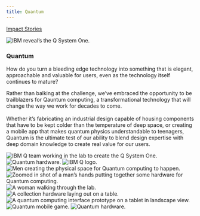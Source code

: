 ```yaml
---
title: Quantum
---
```


<grid className="background--nopadding">
<column lg="16">

<p size="sm-back"><a href="/impact"><icon name="PlexArrowLeft"></icon>Impact Stories</a></p>

</column>
</grid>

<grid classname="background-bleed">
<column lg="16">

![IBM reveal’s the Q System One.](/images/Image_1.png)

</column>
</grid>

<grid background="gray-10">
<column md="2" lg="4">

### Quantum

</column>

<column md="5" lg="8">

<p size="lg">How do you turn a bleeding edge technology into something that is elegant, approachable and valuable for users, even as the technology itself continues to mature?</p>

<p size="lg">Rather than balking at the challenge, we’ve embraced the opportunity to be trailblazers for Qauntum computing, a transformational technology that will change the way we work for decades to come.<br><br>Whether it’s fabricating an industrial design capable of housing components that have to be kept colder than the temperature of deep space, or creating a mobile app that makes quantum physics understandable to teenagers, Quantum is the ultimate test of our ability to blend design expertise with deep domain knowledge to create real value for our users.</p>

<icon name="PlexArrowDown"></icon>

</column>
</grid>

<grid background="gray-10">
<column bleed={true} lg="12" offset_lg="4">

<img alt="IBM Q team working in the lab to create the Q System One." src="images/Image_2.png">

</column>
<column bleed={true} md="5" lg="8" offset_lg="4">

<img alt="Quantum hardware." src="images/Image_3.png">

</column>
<column bleed={true} md="3" lg="4">

<img alt="IBM Q logo." src="images/Image_4.png">

</column>
<column bleed={true} md="4" lg="6" offset_lg="4">

<img alt="Men creating the physical space for Quantum computing to happen." src="images/Image_5.png">

</column>
<column bleed={true} md="4" lg="6">

<img alt="Zoomed in shot of a man’s hands putting together some hardware for Quantum computing." src="images/Image_6.png">

</column>
<column bleed={true} md="5" lg="8" offset_lg="4">

<img alt="A woman walking through the lab." src="images/Image_7.png">

</column>
<column bleed={true} md="3" lg="4">

<img alt="A collection hardware laying out on a table." src="images/Image_8.png">

</column>
<column bleed={true} md="3" lg="4" offset_lg="4">

<img alt="A quantum computing interface prototype on a tablet in landscape view." src="images/Image_9.png">

</column>
<column bleed={true} md="5" lg="8"">

<img alt="Quantum mobile game." src="images/Image_10.png">

</column>
<column bleed={true} md="5" lg="8" offset_lg="4">

<img alt="Quantum hardware." src="images/Image_11.png">

</column>
</grid>

